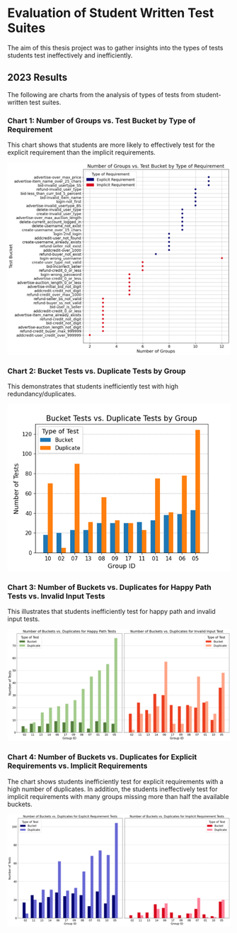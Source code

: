 # Evaluation of Student Written Test Suites
The aim of this thesis project was to gather insights into the types of tests students test ineffectively and inefficiently.

## 2023 Results
The following are charts from the analysis of types of tests from student-written test suites.

### Chart 1: Number of Groups vs. Test Bucket by Type of Requirement
This chart shows that students are more likely to effectively test for the explicit requirement than the implicit requirements.

<p align="center">
<img src="img/chart1.png" class="center">
</p>

### Chart 2: Bucket Tests vs. Duplicate Tests by Group
This demonstrates that students inefficiently test with high redundancy/duplicates.

<p align="center">
<img src="img/chart2.png" class="center">
</p>

### Chart 3: Number of Buckets vs. Duplicates for Happy Path Tests vs. Invalid Input Tests
This illustrates that students inefficiently test for happy path and invalid input tests.

<p align="center">
<img src="img/chart3.png" width=800 class="center">
</p>

### Chart 4: Number of Buckets vs. Duplicates for Explicit Requirements vs. Implicit Requirements
The chart shows students inefficiently test for explicit requirements with a high number of duplicates. In addition, the students ineffectively test for implicit requirements with many groups missing more than half the available buckets.

<p align="center">
<img src="img/chart4.png" width=800 class="center">
</p>
